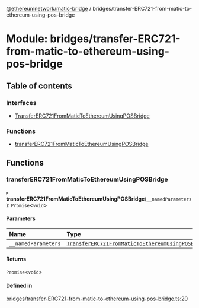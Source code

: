 [@ethereumnetwork/matic-bridge](../README.md) / bridges/transfer-ERC721-from-matic-to-ethereum-using-pos-bridge

# Module: bridges/transfer-ERC721-from-matic-to-ethereum-using-pos-bridge

## Table of contents

### Interfaces

- [TransferERC721FromMaticToEthereumUsingPOSBridge](../interfaces/bridges_transfer_ERC721_from_matic_to_ethereum_using_pos_bridge.TransferERC721FromMaticToEthereumUsingPOSBridge.md)

### Functions

- [transferERC721FromMaticToEthereumUsingPOSBridge](bridges_transfer_ERC721_from_matic_to_ethereum_using_pos_bridge.md#transfererc721frommatictoethereumusingposbridge)

## Functions

### transferERC721FromMaticToEthereumUsingPOSBridge

▸ **transferERC721FromMaticToEthereumUsingPOSBridge**(`__namedParameters`): `Promise`<`void`\>

#### Parameters

| Name | Type |
| :------ | :------ |
| `__namedParameters` | [`TransferERC721FromMaticToEthereumUsingPOSBridge`](../interfaces/bridges_transfer_ERC721_from_matic_to_ethereum_using_pos_bridge.TransferERC721FromMaticToEthereumUsingPOSBridge.md) |

#### Returns

`Promise`<`void`\>

#### Defined in

[bridges/transfer-ERC721-from-matic-to-ethereum-using-pos-bridge.ts:20](https://github.com/KedziaPawel/matic-bridge/blob/72214ac/src/bridges/transfer-ERC721-from-matic-to-ethereum-using-pos-bridge.ts#L20)
